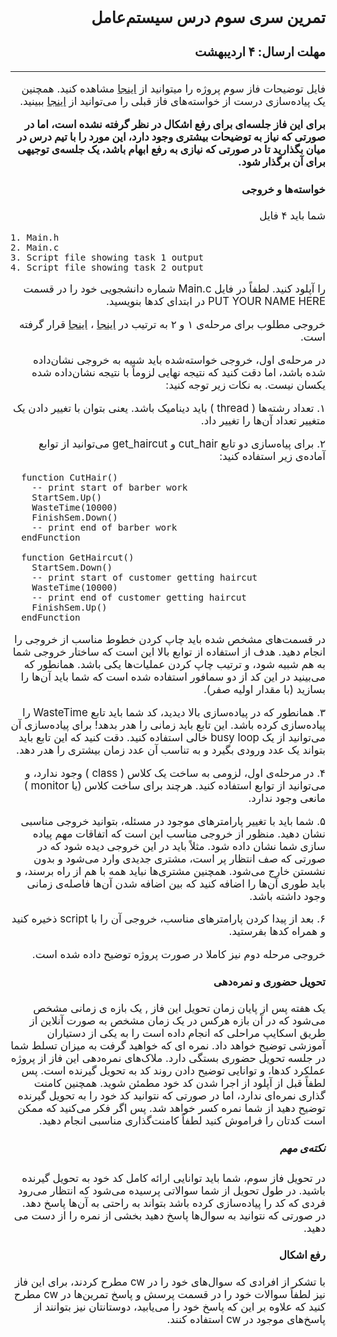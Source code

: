 <style>
@import url('https://fonts.googleapis.com/css2?family=Lateef&display=swap');
</style>

<div dir="rtl" style="font-family: 'Lateef', -apple-system,BlinkMacSystemFont,'Segoe UI',Helvetica,Arial,sans-serif,'Apple Color Emoji','Segoe UI Emoji','Segoe UI Symbol', cursive;font-size:1.2em" markdown="1">

## تمرین سری سوم درس سیستم‌عامل
### مهلت ارسال: ۴ اردیبهشت

----

فایل توضیحات فاز سوم پروژه را میتوانید از
[اینجا](/OSProject/p3/proj3.pdf) 
مشاهده کنید. همچنین یک پیاده‌سازی درست از خواسته‌های فاز قبلی را می‌توانید از 
[اینجا](/OSProject/p3/Proj2Sol.pdf)
ببینید.

**برای این فاز جلسه‌ای برای رفع اشکال در نظر گرفته نشده است، اما در صورتی که نیاز به توضیحات بیشتری وجود دارد، این مورد را با تیم درس در میان بگذارید تا در صورتی که نیازی به رفع ابهام باشد، یک جلسه‌ی توجیهی برای آن برگذار شود.** 


#### خواسته‌ها و خروجی

شما باید ۴ فایل 

<div dir="ltr" markdown="1">

```
1. Main.h
2. Main.c
3. Script file showing task 1 output
4. Script file showing task 2 output
```
</div>

را آپلود کنید. لطفاً در فایل 
Main.c
شماره دانشجویی خود را در قسمت 
PUT YOUR NAME HERE
در ابتدای کدها بنویسید.

خروجی مطلوب برای مرحله‌ی ۱ و ۲ به ترتیب در 
[اینجا](/OSProject/p3/DesiredOutput1.pdf)
،
[اینجا](/OSProject/p3/DesiredOutput2.pdf)
قرار گرفته است.

در مرحله‌ی اول، خروجی خواسته‌شده باید شبیه به خروجی نشان‌داده شده باشد، اما دقت کنید که نتیجه نهایی لزوماً با نتیجه نشان‌داده شده یکسان نیست. به نکات زیر توجه کنید:

۱.
 تعداد رشته‌ها
 (
 thread
 )
 باید دینامیک باشد. یعنی بتوان با تغییر دادن یک متغییر تعداد آن‌ها را تغییر داد.

۲.
برای پیاه‌سازی دو تابع 
cut_hair
و
get_haircut
می‌توانید از توابع آماده‌ی زیر استفاده کنید:

<div dir="ltr" markdown="1">

```
  function CutHair()
    -- print start of barber work
    StartSem.Up()
    WasteTime(10000)
    FinishSem.Down()
    -- print end of barber work
  endFunction

  function GetHaircut()
    StartSem.Down()
    -- print start of customer getting haircut
    WasteTime(10000)
    -- print end of customer getting haircut
    FinishSem.Up()
  endFunction

```
</div>
در قسمت‌های مشخص شده باید چاپ کردن خطوط مناسب از خروجی را انجام دهید. هدف از استفاده از توابع بالا این است که ساختار خروجی شما به هم شبیه شود، و ترتیب چاپ کردن عملیات‌ها یکی باشد. همانطور که می‌بینید در این کد از دو سمافور استفاده شده است که شما باید آن‌ها را بسازید (با مقدار اولیه صفر).

۳.
همانطور که در پیاده‌سازی بالا دیدید، کد شما باید تابع
WasteTime 
را پیاده‌سازی کرده باشد. این تابع باید زمانی را هدر بدهد! برای پیاده‌سازی آن می‌توانید از یک
busy loop
خالی استفاده کنید. دقت کنید که این تابع باید بتواند یک عدد ورودی بگیرد و به تناسب آن عدد زمان بیشتری را هدر دهد. 

۴.
در مرحله‌ی اول، لزومی به ساخت یک کلاس 
(
    class
)
وجود ندارد، و می‌توانید از توابع استفاده کنید. هرچند برای ساخت کلاس (یا 
monitor 
) 
مانعی وجود ندارد.

۵.
شما باید با تغییر پارامتر‌های موجود در مسئله، بتوانید خروجی مناسبی نشان دهید. منظور از خروجی مناسب این است که اتفاقات مهم پیاده سازی شما نشان داده شود. مثلاً باید در این خروجی دیده شود که در صورتی که صف انتظار پر است، مشتری جدیدی وارد می‌شود و بدون نشستن خارج می‌شود. همچنین مشتری‌ها نباید همه با هم از راه برسند، و باید طوری آن‌ها را اضافه کنید که بین اضافه شدن آن‌ها فاصله‌ی زمانی وجود داشته باشد.

۶.
بعد از پیدا کردن پارامتر‌های مناسب، خروجی آن را با 
script
ذخیره کنید و همراه کدها بفرستید.


خروجی مرحله دوم نیز کاملا در صورت پروژه توضیح داده شده است. 


#### تحویل حضوری و نمره‌دهی

یک هفته پس از پایان زمان تحویل این فاز , یک بازه ی زمانی مشخص می‌شود که در آن بازه هرکس در یک زمان مشخص به صورت آنلاین از طریق اسکایپ مراحلی که انجام داده است را به یکی از دستیاران آموزشی توضیح خواهد داد. نمره ای که خواهید گرفت به میزان تسلط شما در جلسه تحویل حضوری بستگی دارد. ملاک‌های نمره‌دهی این فاز از پروژه عملکرد کدها، و توانایی توضیح دادن روند کد به تحویل گیرنده است. پس لطفاً قبل از آپلود از اجرا شدن کد خود مطمئن شوید. همچنین کامنت گذاری نمره‌ای ندارد، اما در صورتی که نتوانید کد خود را به تحویل گیرنده توضیح دهید از شما نمره کسر خواهد شد. پس اگر فکر می‌کنید که ممکن است کدتان را فراموش کنید لطفاً کامنت‌گذاری مناسبی انجام دهید.

##### نکته‌ی مهم

 در تحویل فاز سوم، شما باید توانایی ارائه کامل کد خود به تحویل گیرنده باشید. در طول تحویل از شما سوالاتی پرسیده می‌شود که انتظار می‌رود فردی که کد را پیاده‌سازی کرده باشد بتواند به راحتی به آن‌ها پاسخ دهد. در صورتی که نتوانید به سوال‌ها پاسخ دهید بخشی از نمره را از دست می دهید.  

#### رفع اشکال

با تشکر از افرادی که سوال‌های خود را در
cw
مطرح کردند، برای این فاز نیز لطفاً‌ سوالات خود را در قسمت پرسش و پاسخ تمرین‌ها در 
cw
مطرح کنید که علاوه بر این که پاسخ خود را می‌یابید، دوستانتان نیز بتوانند از پاسخ‌های موجود در 
cw 
استفاده کنند.
 
</div>